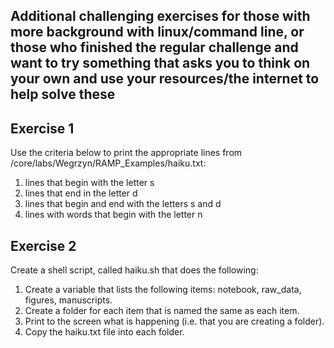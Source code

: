 ## Additional challenging exercises for those with more background with linux/command line, or those who finished the regular challenge and want to try something that asks you to think on your own and use your resources/the internet to help solve these 

## Exercise 1
Use the criteria below to print the appropriate lines from /core/labs/Wegrzyn/RAMP_Examples/haiku.txt:
1. lines that begin with the letter s
2. lines that end in the letter d
3. lines that begin and end with the letters s and d
4. lines with words that begin with the letter n

## Exercise 2
Create a shell script, called haiku.sh that does the following:
1. Create a variable that lists the following items: notebook, raw_data, figures, manuscripts.
2. Create a folder for each item that is named the same as each item.
3. Print to the screen what is happening (i.e. that you are creating a folder).
4. Copy the haiku.txt file into each folder.
